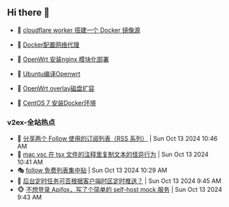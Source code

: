 ## Hi there 👋

<!--
**dkyg666/dkyg666** is a ✨ _special_ ✨ repository because its `README.md` (this file) appears on your GitHub profile.

Here are some ideas to get you started:

- 🔭 I’m currently working on ...
- 🌱 I’m currently learning ...
- 👯 I’m looking to collaborate on ...
- 🤔 I’m looking for help with ...
- 💬 Ask me about ...
- 📫 How to reach me: ...
- 😄 Pronouns: ...
- ⚡ Fun fact: ...
-->

<!-- BLOG-POST-LIST:START -->
- 🦩 [cloudflare worker 搭建一个 Docker 镜像源](http://blog.1996099.xyz/archives/cloudflare-worker-da-jian-yi-ge-docker-jing-xiang-zhan) 

- 🚦 [Docker配置网络代理](http://blog.1996099.xyz/archives/dockerpei-zhi-wang-luo-dai-li) 

- 🫶 [OpenWrt 安装nginx 模块化部署](http://blog.1996099.xyz/archives/openwrt-an-zhuang-nginx-mo-kuai-hua-bu-shu) 

- 🦄 [Ubuntu编译Openwrt](http://blog.1996099.xyz/archives/ubuntuzi-bian-yi-openwrt) 

- 🐻 [OpenWrt overlay磁盘扩容](http://blog.1996099.xyz/archives/openwrt-overlay) 

- 🤖 [CentOS 7 安装Docker环境](http://blog.1996099.xyz/archives/centos-docker) 
<!-- BLOG-POST-LIST:END -->

### v2ex-全站热点
<!-- v2ex:START -->
- 🥸 [分享两个 Follow 使用的订阅列表（RSS 系列）](https://www.v2ex.com/t/1079844#reply1) | Sun Oct 13 2024 10:46 AM
- 🤗 [mac vsc 在 tsx 文件的注释里复制文本的怪异行为](https://www.v2ex.com/t/1079842#reply0) | Sun Oct 13 2024 10:41 AM
- 🎭 [follow 免费列表集中贴](https://www.v2ex.com/t/1079839#reply0) | Sun Oct 13 2024 10:29 AM
- 🥷 [后台定时任务可否根据客户端时区定时推送？](https://www.v2ex.com/t/1079832#reply3) | Sun Oct 13 2024 9:45 AM
- 🐵 [不想登录 Apifox，写了个简单的 self-host mock 服务](https://www.v2ex.com/t/1079831#reply0) | Sun Oct 13 2024 9:43 AM<!-- v2ex:END -->

